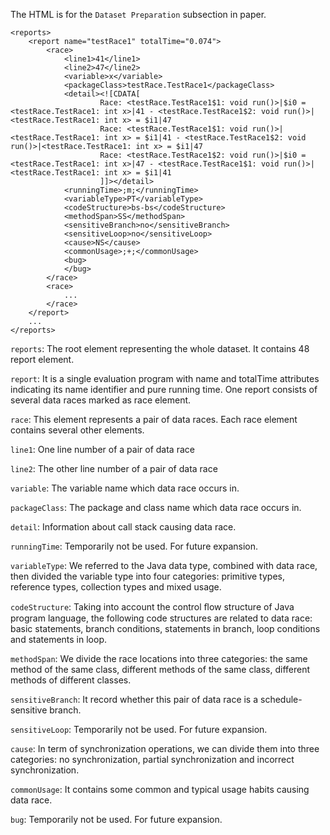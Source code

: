 The HTML is for the `Dataset Preparation` subsection in paper.

```
<reports>
    <report name="testRace1" totalTime="0.074">
        <race>
            <line1>41</line1>
            <line2>47</line2>
            <variable>x</variable>
            <packageClass>testRace.TestRace1</packageClass>
            <detail><![CDATA[
                    Race: <testRace.TestRace1$1: void run()>|$i0 = <testRace.TestRace1: int x>|41 - <testRace.TestRace1$2: void run()>|<testRace.TestRace1: int x> = $i1|47
                    Race: <testRace.TestRace1$1: void run()>|<testRace.TestRace1: int x> = $i1|41 - <testRace.TestRace1$2: void run()>|<testRace.TestRace1: int x> = $i1|47
                    Race: <testRace.TestRace1$2: void run()>|$i0 = <testRace.TestRace1: int x>|47 - <testRace.TestRace1$1: void run()>|<testRace.TestRace1: int x> = $i1|41
                    ]]></detail>
            <runningTime>;m;</runningTime>
            <variableType>PT</variableType>
            <codeStructure>bs-bs</codeStructure>
            <methodSpan>SS</methodSpan>
            <sensitiveBranch>no</sensitiveBranch>
            <sensitiveLoop>no</sensitiveLoop>
            <cause>NS</cause>
            <commonUsage>;+;</commonUsage>
            <bug>            
            </bug>
        </race>
        <race>
            ...
        </race>
    </report>
    ...
</reports>
```

`reports`: The root element representing the whole dataset. It contains 48 report element.

`report`: It is a single evaluation program with name and totalTime attributes indicating its name identifier and pure running time. One report consists of several data races marked as race element. 

`race`: This element represents a pair of data races. Each race element contains several other elements.

`line1`: One line number of a pair of data race

`line2`: The other line number of a pair of data race

`variable`: The variable name which data race occurs in.

`packageClass`: The package and class name which data race occurs in.

`detail`: Information about call stack causing data race.

`runningTime`: Temporarily not be used. For future expansion.

`variableType`: We referred to the Java data type, combined with data race, then divided the variable type into four categories: primitive types, reference types, collection types and mixed usage.

`codeStructure`: Taking into account the control ﬂow structure of Java program language, the following code structures are related to data race: basic statements, branch conditions, statements in branch, loop conditions and statements in loop.

`methodSpan`: We divide the race locations into three categories: the same method of the same class, different methods of the same class, different methods of different classes.

`sensitiveBranch`: It record whether this pair of data race is a schedule-sensitive branch.

`sensitiveLoop`: Temporarily not be used. For future expansion.

`cause`: In term of synchronization operations, we can divide them into three categories: no synchronization, partial synchronization and incorrect synchronization.

`commonUsage`: It contains some common and typical usage habits causing data race.

`bug`: Temporarily not be used. For future expansion.
